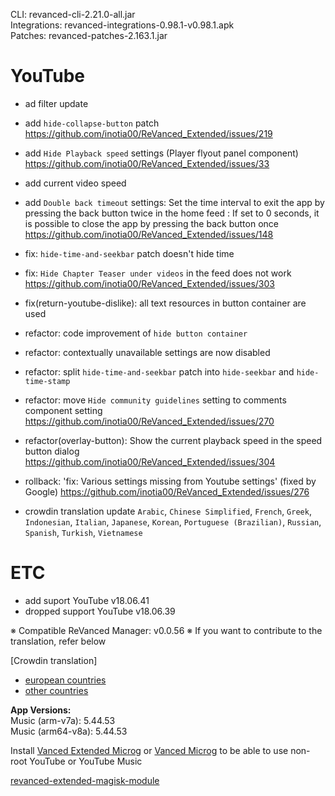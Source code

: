 CLI: revanced-cli-2.21.0-all.jar  
Integrations: revanced-integrations-0.98.1-v0.98.1.apk  
Patches: revanced-patches-2.163.1.jar  

YouTube
==
- ad filter update
- add `hide-collapse-button` patch https://github.com/inotia00/ReVanced_Extended/issues/219
- add `Hide Playback speed` settings (Player flyout panel component) https://github.com/inotia00/ReVanced_Extended/issues/33
- add current video speed 
- add `Double back timeout` settings: Set the time interval to exit the app by pressing the back button twice in the home feed
: If set to 0 seconds, it is possible to close the app by pressing the back button once https://github.com/inotia00/ReVanced_Extended/issues/148

- fix: `hide-time-and-seekbar` patch doesn't hide time
- fix: `Hide Chapter Teaser under videos` in the feed does not work https://github.com/inotia00/ReVanced_Extended/issues/303
- fix(return-youtube-dislike): all text resources in button container are used

- refactor: code improvement of `hide button container`
- refactor: contextually unavailable settings are now disabled
- refactor: split `hide-time-and-seekbar` patch into `hide-seekbar` and `hide-time-stamp`
- refactor: move `Hide community guidelines` setting to comments component setting https://github.com/inotia00/ReVanced_Extended/issues/270
- refactor(overlay-button): Show the current playback speed in the speed button dialog https://github.com/inotia00/ReVanced_Extended/issues/304

- rollback: 'fix: Various settings missing from Youtube settings' (fixed by Google) https://github.com/inotia00/ReVanced_Extended/issues/276

- crowdin translation update
`Arabic`, `Chinese Simplified`, `French`, `Greek`, `Indonesian`, `Italian`, `Japanese`, `Korean`, `Portuguese (Brazilian)`, `Russian`, `Spanish`, `Turkish`, `Vietnamese`

ETC
==
- add suport YouTube v18.06.41
- dropped support YouTube v18.06.39


※ Compatible ReVanced Manager: v0.0.56
※ If you want to contribute to the translation, refer below

[Crowdin translation]
- [european countries](https://crowdin.com/project/revancedextendedeu)
- [other countries](https://crowdin.com/project/revancedextended)
  
**App Versions:**  
Music (arm-v7a): 5.44.53  
Music (arm64-v8a): 5.44.53  

Install [Vanced Extended Microg](https://github.com/inotia00/VancedMicroG/releases) or [Vanced Microg](https://github.com/TeamVanced/VancedMicroG/releases) to be able to use non-root YouTube or YouTube Music  

[revanced-extended-magisk-module](https://github.com/MatadorProBr/revanced-extended-magisk-module)  
